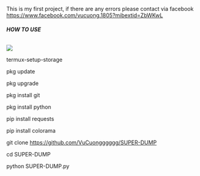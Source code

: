 This is my first project, if there are any errors please contact via facebook https://www.facebook.com/vucuong.1805?mibextid=ZbWKwL

###### **HOW TO USE**

<img src="https://imgur.com/a/hi-mex9sXR">

termux-setup-storage

pkg update

pkg upgrade

pkg install git

pkg install python

pip install requests

pip install colorama

git clone https://github.com/VuCuongggggg/SUPER-DUMP

cd SUPER-DUMP

python SUPER-DUMP.py
